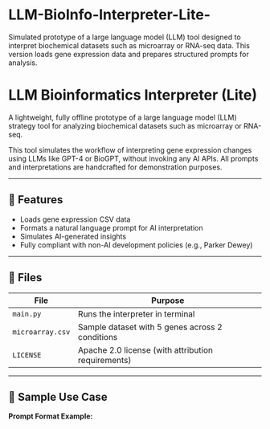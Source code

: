 # LLM-BioInfo-Interpreter-Lite-
Simulated prototype of a large language model (LLM) tool designed to interpret biochemical datasets such as microarray or RNA-seq data. This version loads gene expression data and prepares structured prompts for analysis.

# LLM Bioinformatics Interpreter (Lite)

A lightweight, fully offline prototype of a large language model (LLM) strategy tool for analyzing biochemical datasets such as microarray or RNA-seq.

This tool simulates the workflow of interpreting gene expression changes using LLMs like GPT-4 or BioGPT, without invoking any AI APIs. All prompts and interpretations are handcrafted for demonstration purposes.

---

## 🌟 Features

- Loads gene expression CSV data
- Formats a natural language prompt for AI interpretation
- Simulates AI-generated insights
- Fully compliant with non-AI development policies (e.g., Parker Dewey)

---

## 📁 Files

| File | Purpose |
|------|---------|
| `main.py` | Runs the interpreter in terminal |
| `microarray.csv` | Sample dataset with 5 genes across 2 conditions |
| `LICENSE` | Apache 2.0 license (with attribution requirements) |

---

## 🧠 Sample Use Case

**Prompt Format Example:**

